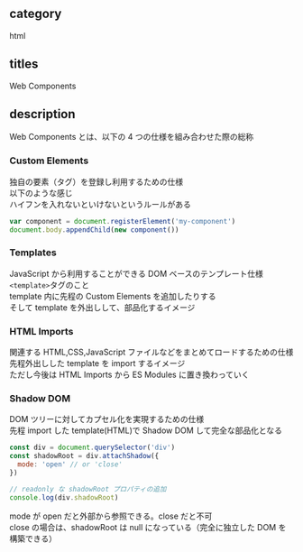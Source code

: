 ## category

html

## titles

Web Components

## description

Web Components とは、以下の 4 つの仕様を組み合わせた際の総称

### Custom Elements

独自の要素（タグ）を登録し利用するための仕様  
以下のような感じ  
ハイフンを入れないといけないというルールがある

```js
var component = document.registerElement('my-component')
document.body.appendChild(new component())
```

### Templates

JavaScript から利用することができる DOM ベースのテンプレート仕様  
`<template>`タグのこと  
template 内に先程の Custom Elements を追加したりする  
そして template を外出しして、部品化するイメージ

### HTML Imports

関連する HTML,CSS,JavaScript ファイルなどをまとめてロードするための仕様  
先程外出しした template を import するイメージ  
ただし今後は HTML Imports から ES Modules に置き換わっていく

### Shadow DOM

DOM ツリーに対してカプセル化を実現するための仕様  
先程 import した template(HTML)で Shadow DOM して完全な部品化となる

```js
const div = document.querySelector('div')
const shadowRoot = div.attachShadow({
  mode: 'open' // or 'close'
})

// readonly な shadowRoot プロパティの追加
console.log(div.shadowRoot)
```

mode が open だと外部から参照できる。close だと不可  
close の場合は、shadowRoot は null になっている（完全に独立した DOM を構築できる）
